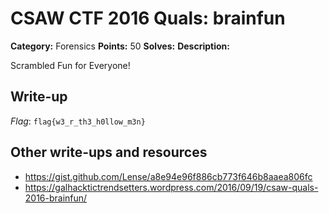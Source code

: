 # CSAW CTF 2016 Quals: brainfun

**Category:** Forensics
**Points:** 50
**Solves:**
**Description:**

Scrambled Fun for Everyone! 

## Write-up

*Flag*: `flag{w3_r_th3_h0llow_m3n}`


## Other write-ups and resources

* https://gist.github.com/Lense/a8e94e96f886cb773f646b8aaea806fc
* https://galhacktictrendsetters.wordpress.com/2016/09/19/csaw-quals-2016-brainfun/
